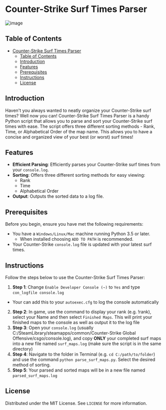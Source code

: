 # Counter-Strike Surf Times Parser

![image](https://user-images.githubusercontent.com/your_img_file)

## Table of Contents

- [Counter-Strike Surf Times Parser](#counter-strike-surf-times-parser)
  - [Table of Contents](#table-of-contents)
  - [Introduction](#introduction)
  - [Features](#features)
  - [Prerequisites](#prerequisites)
  - [Instructions](#instructions)
  - [License](#license)

## Introduction
Haven't you always wanted to neatly organize your Counter-Strike surf times? Well now you can! Counter-Strike Surf Times Parser is a handy Python script that allows you to parse and sort your Counter-Strike surf times with ease. The script offers three different sorting methods - Rank, Time, or Alphabetical Order of the map name. This allows you to have a concise and organized view of your best (or worst) surf times!

## Features
- **Efficient Parsing**: Efficiently parses your Counter-Strike surf times from your `console.log`.
- **Sorting**: Offers three different sorting methods for easy viewing:
  - Rank
  - Time
  - Alphabetical Order
- **Output**: Outputs the sorted data to a log file.

## Prerequisites
Before you begin, ensure you have met the following requirements:
* You have a `Windows/Linux/Mac` machine running Python 3.5 or later.
  * When installed choosing `ADD TO PATH` is recommended.
* Your Counter-Strike `console.log` file is updated with your latest surf times.

## Instructions
Follow the steps below to use the Counter-Strike Surf Times Parser:

1. **Step 1**: Change `Enable Developer Console (~)` to `Yes` and type `con_logfile console.log`
  * Your can add this to your `autoexec.cfg` to log the console automatically
2. **Step 2**: In game, use the command to display your rank (e.g. !rank), select your Name and then select `Finished Maps`. This will print your finished maps to the console as well as output it to the log file
3. **Step 3**: Open your `console.log` (usually C:/SteamLibrary/steamapps/common/Counter-Strike Global Offensive/csgo/console.log), and copy **ONLY** your completed surf maps into a new file named `surf_maps.log` (make sure the script is in the same directory)
4. **Step 4**: Navigate to the folder in Terminal (e.g. `cd C:/path/to/folder`) and use the command `python parse_surf_maps.py`. Select the desired method of sorting.
5. **Step 5**: Your parsed and sorted maps will be in a new file named `parsed_surf_maps.log`


## License
Distributed under the MIT License. See `LICENSE` for more information.
